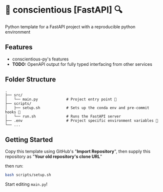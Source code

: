 # 🔬 conscientious [FastAPI] 🔍
Python template for a FastAPI project with a reproducible python environment

## Features
- conscientious-py's features
- **TODO:** OpenAPI output for fully typed interfacing from other services

## Folder Structure

    .
    ├── src/
    │   └── main.py             # Project entry point 🧰
    ├── scripts/
    │   ├── setup.sh            # Sets up the conda env and pre-commit hooks 🎣
    │   └── run.sh              # Runs the FastAPI server
    ├── .env                    # Project specific environment variables 📃
    └── ...
    
## Getting Started
Copy this template using GitHub's "**Import Repository**", then supply this repository as "**Your old repository's clone URL**"

then run:
```bash
bash scripts/setup.sh
```

Start editing `main.py`!